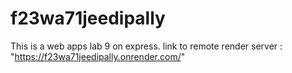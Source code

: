 # f23wa71jeedipally
This is a web apps lab 9 on express.
link to remote render server : "https://f23wa71jeedipally.onrender.com/"
